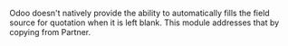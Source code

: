 Odoo doesn't natively provide the ability to automatically fills the field source for quotation when it is left blank. This module addresses that by copying from Partner.
